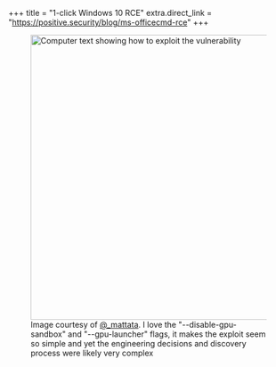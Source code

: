 +++
title = "1-click Windows 10 RCE"
extra.direct_link = "https://positive.security/blog/ms-officecmd-rce"
+++

<figure>
  <img src="/cybersec/2021-12-07.jpg" alt="Computer text showing how to exploit the vulnerability" title="wow so simple" width="512" />
  <figcaption>Image courtesy of <a href="https://twitter.com/_mattata/status/1468252246668423171">@_mattata</a>. I love the "--disable-gpu-sandbox" and "--gpu-launcher" flags, it makes the exploit seem so simple and yet the engineering decisions and discovery process were likely very complex</figcaption>
</figure>
